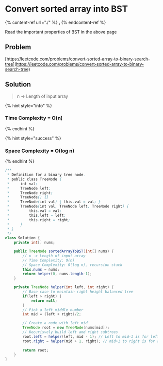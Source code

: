 # Convert sorted array into BST

{% content-ref url="./" %}
[.](./)
{% endcontent-ref %}

Read the important properties of BST in the above page

## Problem

[https://leetcode.com/problems/convert-sorted-array-to-binary-search-tree](https://leetcode.com/problems/convert-sorted-array-to-binary-search-tree)

## Solution

> n -> Length of input array

{% hint style="info" %}
### Time Complexity = O(n)
{% endhint %}

{% hint style="success" %}
### Space Complexity = O(log n)
{% endhint %}

```java
/**
 * Definition for a binary tree node.
 * public class TreeNode {
 *     int val;
 *     TreeNode left;
 *     TreeNode right;
 *     TreeNode() {}
 *     TreeNode(int val) { this.val = val; }
 *     TreeNode(int val, TreeNode left, TreeNode right) {
 *         this.val = val;
 *         this.left = left;
 *         this.right = right;
 *     }
 * }
 */
class Solution {
    private int[] nums;

    public TreeNode sortedArrayToBST(int[] nums) {
        // n -> Length of input array
        // Time Complexity: O(n)
        // Space Complexity: O(log n), recursion stack
        this.nums = nums;
        return helper(0, nums.length-1);
    }

    private TreeNode helper(int left, int right) {
        // Base case to maintain right height balanced tree
        if(left > right) {
            return null;
        }
        // Pick a left middle number
        int mid = (left + right)/2;

        // Create a node with left mid
        TreeNode root = new TreeNode(nums[mid]);
        // Recurisvely build left and right subtrees
        root.left = helper(left, mid - 1); // Left to mid-1 is for left subtree
        root.right = helper(mid + 1, right); // mid+1 to right is for right subtree
        
        return root;
    }
}
```
